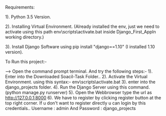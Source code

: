

Requirements:

1). Python 3.5 Version.

2). Installing Virtual Environment. (Already installed the env, just we need to activate using this path env\scripts\activate.bat inside Django_First_Appln working directory.)

3). Install Django Software using pip install "django==1.10" (I installed 1.10 version).

To Run this project:-

--> Open the command prompt terminal. And try the following steps:-
1). Enter into the Downloaded Soacil-Task Folder..
2). Activate the Virtual Environment. using this syntax:-  env\scripts\activate.bat
3). enter into the django_projects folder.
4). Run the Django Server using this command. (python manage.py runserver)
5). Open the Webbrowser type the url as http://127.0.0.1:8000
6). We have to register by clicking register button at the top right corner. If u don't want to register directly u can login by this credentials.. 
Username : admin And Password : django_projects
